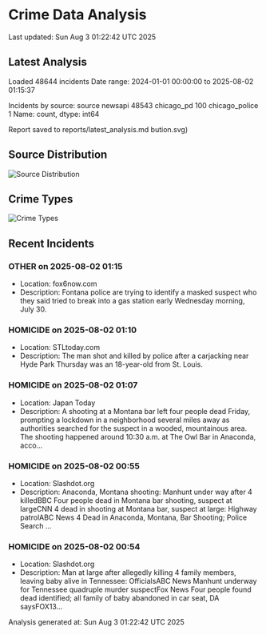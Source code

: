 # Crime Data Analysis
Last updated: Sun Aug  3 01:22:42 UTC 2025

## Latest Analysis

Loaded 48644 incidents
Date range: 2024-01-01 00:00:00 to 2025-08-02 01:15:37

Incidents by source:
source
newsapi           48543
chicago_pd          100
chicago_police        1
Name: count, dtype: int64

Report saved to reports/latest_analysis.md
bution.svg)

## Source Distribution
![Source Distribution](images/source_distribution.svg)

## Crime Types
![Crime Types](images/crime_types.svg)

## Recent Incidents

### OTHER on 2025-08-02 01:15
- Location: fox6now.com
- Description: Fontana police are trying to identify a masked suspect who they said tried to break into a gas station early Wednesday morning, July 30.


### HOMICIDE on 2025-08-02 01:10
- Location: STLtoday.com
- Description: The man shot and killed by police after a carjacking near Hyde Park Thursday was an 18-year-old from St. Louis.


### HOMICIDE on 2025-08-02 01:07
- Location: Japan Today
- Description: A shooting at a Montana bar left four people dead Friday, prompting a lockdown in a neighborhood several miles away as authorities searched for the suspect in a wooded, mountainous area. The shooting happened around 10:30 a.m. at The Owl Bar in Anaconda, acco…


### HOMICIDE on 2025-08-02 00:55
- Location: Slashdot.org
- Description: Anaconda, Montana shooting: Manhunt under way after 4 killedBBC Four people dead in Montana bar shooting, suspect at largeCNN 4 dead in shooting at Montana bar, suspect at large: Highway patrolABC News 4 Dead in Anaconda, Montana, Bar Shooting; Police Search …


### HOMICIDE on 2025-08-02 00:54
- Location: Slashdot.org
- Description: Man at large after allegedly killing 4 family members, leaving baby alive in Tennessee: OfficialsABC News Manhunt underway for Tennessee quadruple murder suspectFox News Four people found dead identified; all family of baby abandoned in car seat, DA saysFOX13…

Analysis generated at: Sun Aug  3 01:22:42 UTC 2025
